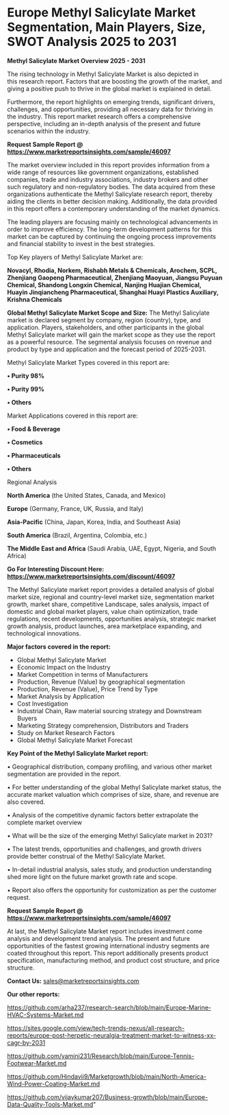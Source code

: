 # Europe Methyl Salicylate Market Segmentation, Main Players, Size, SWOT Analysis 2025 to 2031

<Strong> Methyl Salicylate Market Overview 2025 - 2031</strong>

The rising technology in Methyl Salicylate Market is also depicted in this research report. Factors that are boosting the growth of the market, and giving a positive push to thrive in the global market is explained in detail.

Furthermore, the report highlights on emerging trends, significant drivers, challenges, and opportunities, providing all necessary data for thriving in the industry. This report market research offers a comprehensive perspective, including an in-depth analysis of the present and future scenarios within the industry.

<strong>Request Sample Report @ <a href=https://www.marketreportsinsights.com/sample/46097>https://www.marketreportsinsights.com/sample/46097</a></strong>

The market overview included in this report provides information from a wide range of resources like government organizations, established companies, trade and industry associations, industry brokers and other such regulatory and non-regulatory bodies. The data acquired from these organizations authenticate the Methyl Salicylate research report, thereby aiding the clients in better decision making. Additionally, the data provided in this report offers a contemporary understanding of the market dynamics.

The leading players are focusing mainly on technological advancements in order to improve efficiency. The long-term development patterns for this market can be captured by continuing the ongoing process improvements and financial stability to invest in the best strategies.

Top Key players of Methyl Salicylate Market are:

<strong>Novacyl, Rhodia, Norkem, Rishabh Metals & Chemicals, Arochem, SCPL, Zhenjiang Gaopeng Pharmaceutical, Zhenjiang Maoyuan, Jiangsu Puyuan Chemical, Shandong Longxin Chemical, Nanjing Huajian Chemical, Huayin Jinqiancheng Pharmaceutical, Shanghai Huayi Plastics Auxiliary, Krishna Chemicals</strong>

<strong><b>Global Methyl Salicylate Market Scope and Size:</b></strong>
The Methyl Salicylate market is declared segment by company, region (country), type, and application. Players, stakeholders, and other participants in the global Methyl Salicylate market will gain the market scope as they use the report as a powerful resource. The segmental analysis focuses on revenue and product by type and application and the forecast period of 2025-2031.

Methyl Salicylate Market Types covered in this report are:

<strong>•  Purity 98%

•  Purity 99%

•  Others</strong>

Market Applications covered in this report are:

<strong>•  Food & Beverage

•  Cosmetics

•  Pharmaceuticals

•  Others</strong> 

Regional Analysis

<strong>North America</strong> (the United States, Canada, and Mexico)

<strong>Europe</strong> (Germany, France, UK, Russia, and Italy)

<strong>Asia-Pacific</strong> (China, Japan, Korea, India, and Southeast Asia)

<strong>South America</strong> (Brazil, Argentina, Colombia, etc.)

<strong>The Middle East and Africa</strong> (Saudi Arabia, UAE, Egypt, Nigeria, and South Africa)

<strong>Go For Interesting Discount Here: <a href=https://www.marketreportsinsights.com/discount/46097>https://www.marketreportsinsights.com/discount/46097</a></strong>

The Methyl Salicylate market report provides a detailed analysis of global market size, regional and country-level market size, segmentation market growth, market share, competitive Landscape, sales analysis, impact of domestic and global market players, value chain optimization, trade regulations, recent developments, opportunities analysis, strategic market growth analysis, product launches, area marketplace expanding, and technological innovations.

<strong><b>Major factors covered in the report:</b></strong>
<ul>
  <li>Global Methyl Salicylate Market </li>
  <li>Economic Impact on the Industry</li>
  <li>Market Competition in terms of Manufacturers</li>
  <li>Production, Revenue (Value) by geographical segmentation</li>
  <li>Production, Revenue (Value), Price Trend by Type</li>
  <li>Market Analysis by Application</li>
  <li>Cost Investigation</li>
  <li>Industrial Chain, Raw material sourcing strategy and Downstream Buyers</li>
  <li>Marketing Strategy comprehension, Distributors and Traders</li>
  <li>Study on Market Research Factors</li>
  <li>Global Methyl Salicylate Market Forecast</li>
</ul>

<strong><b>Key Point of the Methyl Salicylate Market report:</b></strong>

• Geographical distribution, company profiling, and various other market segmentation are provided in the report.

• For better understanding of the global Methyl Salicylate market status, the accurate market valuation which comprises of size, share, and revenue are also covered.

• Analysis of the competitive dynamic factors better extrapolate the complete market overview

• What will be the size of the emerging Methyl Salicylate market in 2031?

• The latest trends, opportunities and challenges, and growth drivers provide better construal of the Methyl Salicylate Market.

• In-detail industrial analysis, sales study, and production understanding shed more light on the future market growth rate and scope.

• Report also offers the opportunity for customization as per the customer request.

<strong>Request Sample Report @ <a href=https://www.marketreportsinsights.com/sample/46097>https://www.marketreportsinsights.com/sample/46097</a></strong>

At last, the Methyl Salicylate Market report includes investment come analysis and development trend analysis. The present and future opportunities of the fastest growing international industry segments are coated throughout this report. This report additionally presents product specification, manufacturing method, and product cost structure, and price structure.

<strong>Contact Us:</strong>
sales@marketreportsinsights.com

<strong>Our other reports:</strong>

<a href=https://github.com/arha237/research-search/blob/main/Europe-Marine-HVAC-Systems-Market.md>https://github.com/arha237/research-search/blob/main/Europe-Marine-HVAC-Systems-Market.md</a>

<a href=https://sites.google.com/view/tech-trends-nexus/all-research-reports/europe-post-herpetic-neuralgia-treatment-market-to-witness-xx-cagr-by-2031>https://sites.google.com/view/tech-trends-nexus/all-research-reports/europe-post-herpetic-neuralgia-treatment-market-to-witness-xx-cagr-by-2031</a>

<a href=https://github.com/yamini231/Research/blob/main/Europe-Tennis-Footwear-Market.md>https://github.com/yamini231/Research/blob/main/Europe-Tennis-Footwear-Market.md</a>

<a href=https://github.com/Hindavii9/Marketgrowth/blob/main/North-America-Wind-Power-Coating-Market.md>https://github.com/Hindavii9/Marketgrowth/blob/main/North-America-Wind-Power-Coating-Market.md</a>

<a href=https://github.com/vijaykumar207/Business-growth/blob/main/Europe-Data-Quality-Tools-Market.md>https://github.com/vijaykumar207/Business-growth/blob/main/Europe-Data-Quality-Tools-Market.md</a>"
